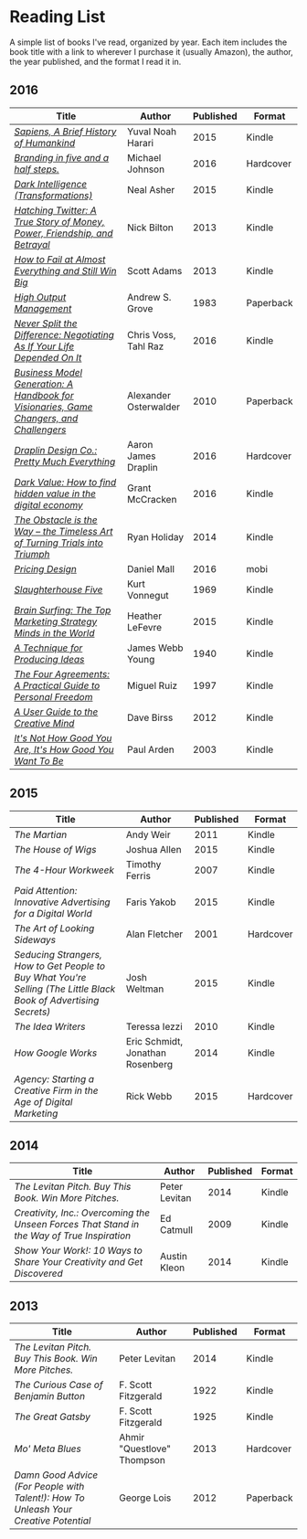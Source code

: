# Reading List

A simple list of books I've read, organized by year. Each item includes the book title with a link to wherever I purchase it (usually Amazon), the author, the year published, and the format I read it in.

## 2016
| Title | Author | Published | Format |
| -------- | ------- | ------- | ------- |
| [*Sapiens, A Brief History of Humankind*](http://amzn.to/2gBWFmZ) | Yuval Noah Harari | 2015 | Kindle |
| [*Branding in five and a half steps.*](http://amzn.to/2hmpw2L) | Michael Johnson | 2016 | Hardcover |
| [*Dark Intelligence (Transformations)*](http://amzn.to/2hmvqRA) | Neal Asher | 2015 | Kindle |
| [*Hatching Twitter: A True Story of Money, Power, Friendship, and Betrayal*](http://amzn.to/2huznEd) | Nick Bilton | 2013 | Kindle |
| [*How to Fail at Almost Everything and Still Win Big*](http://amzn.to/2hmuRqH) | Scott Adams | 2013 | Kindle |
| [*High Output Management*](http://amzn.to/2hORdyd) | Andrew S. Grove | 1983 | Paperback |
| [*Never Split the Difference: Negotiating As If Your Life Depended On It*](http://amzn.to/2hxr9IR) |  Chris Voss, Tahl Raz | 2016 | Kindle |
| [*Business Model Generation: A Handbook for Visionaries, Game Changers, and Challengers*](http://amzn.to/2hORqkZ) | Alexander Osterwalder | 2010 | Paperback |
| [*Draplin Design Co.: Pretty Much Everything*](http://amzn.to/2hOJqR6) | Aaron James Draplin | 2016 | Hardcover |
| [*Dark Value: How to find hidden value in the digital economy*](http://amzn.to/2hOHjwr) | Grant McCracken | 2016 | Kindle |
| [*The Obstacle is the Way – the Timeless Art of Turning Trials into Triumph*](http://amzn.to/2hOElbk) | Ryan Holiday | 2014 | Kindle |
| [*Pricing Design*](https://abookapart.com/products/pricing-design) | Daniel Mall | 2016 | mobi |
| [*Slaughterhouse Five*](http://amzn.to/2gMaenf) | Kurt Vonnegut | 1969 | Kindle |
| [*Brain Surfing: The Top Marketing Strategy Minds in the World*](http://amzn.to/2hxtROz) | Heather LeFevre | 2015 | Kindle |
| [*A Technique for Producing Ideas*](http://amzn.to/2hOP6dK) | James Webb Young | 1940 | Kindle |
| [*The Four Agreements: A Practical Guide to Personal Freedom*](http://amzn.to/2hOMRHt) | Miguel Ruiz | 1997 | Kindle |
| [*A User Guide to the Creative Mind*](http://amzn.to/2hOCHq4) | Dave Birss | 2012 | Kindle |
| [*It's Not How Good You Are, It's How Good You Want To Be*](http://amzn.to/2gBFl1D) | Paul Arden | 2003 | Kindle |

## 2015
| Title | Author | Published | Format |
| -------- | ------- | ------- | ------- |
| *The Martian* | Andy Weir | 2011 | Kindle |
| *The House of Wigs* | Joshua Allen | 2015 | Kindle |
| *The 4-Hour Workweek* | Timothy Ferris | 2007 | Kindle |
| *Paid Attention: Innovative Advertising for a Digital World* | Faris Yakob |  2015 | Kindle |
| *The Art of Looking Sideways* | Alan Fletcher | 2001 | Hardcover |
| *Seducing Strangers, How to Get People to Buy What You're Selling (The Little Black Book of Advertising Secrets)* | Josh Weltman | 2015 | Kindle |
| *The Idea Writers* | Teressa Iezzi | 2010 | Kindle |
| *How Google Works* | Eric Schmidt, Jonathan Rosenberg | 2014 | Kindle |
| *Agency: Starting a Creative Firm in the Age of Digital Marketing* | Rick Webb | 2015 | Hardcover |

## 2014
| Title | Author | Published | Format |
| -------- | ------- | ------- | ------- |
| *The Levitan Pitch. Buy This Book. Win More Pitches.* | Peter Levitan | 2014 | Kindle |
| *Creativity, Inc.: Overcoming the Unseen Forces That Stand in the Way of True Inspiration* | Ed Catmull | 2009 | Kindle |
| *Show Your Work!: 10 Ways to Share Your Creativity and Get Discovered* | Austin Kleon | 2014 | Kindle |

## 2013
| Title | Author | Published | Format |
| -------- | ------- | ------- | ------- |
| *The Levitan Pitch. Buy This Book. Win More Pitches.* | Peter Levitan | 2014 | Kindle |
| *The Curious Case of Benjamin Button* | F. Scott Fitzgerald | 1922 | Kindle |
| *The Great Gatsby* | F. Scott Fitzgerald | 1925 | Kindle |
| *Mo' Meta Blues* | Ahmir "Questlove" Thompson | 2013 | Hardcover |
| *Damn Good Advice (For People with Talent!): How To Unleash Your Creative Potential* | George Lois | 2012 | Paperback |


